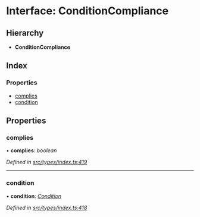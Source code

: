 # Interface: ConditionCompliance

## Hierarchy

* **ConditionCompliance**

## Index

### Properties

* [complies](conditioncompliance.md#complies)
* [condition](conditioncompliance.md#condition)

## Properties

###  complies

• **complies**: *boolean*

*Defined in [src/types/index.ts:419](https://github.com/PolymathNetwork/polymesh-sdk/blob/959efb76/src/types/index.ts#L419)*

___

###  condition

• **condition**: *[Condition](../globals.md#condition)*

*Defined in [src/types/index.ts:418](https://github.com/PolymathNetwork/polymesh-sdk/blob/959efb76/src/types/index.ts#L418)*
